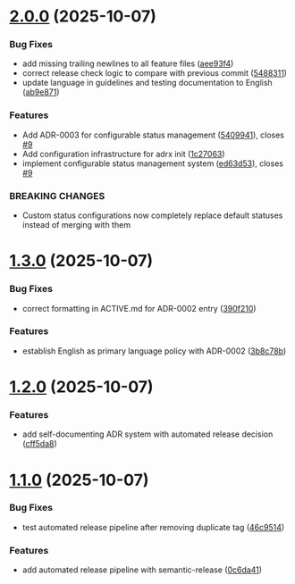 # [2.0.0](https://github.com/lordcraymen/adr-toolkit/compare/v1.3.0...v2.0.0) (2025-10-07)


### Bug Fixes

* add missing trailing newlines to all feature files ([aee93f4](https://github.com/lordcraymen/adr-toolkit/commit/aee93f41f923090f2bf87c691994a5b43d982294))
* correct release check logic to compare with previous commit ([5488311](https://github.com/lordcraymen/adr-toolkit/commit/548831161b167322f61f97f435692b05d892bbcb))
* update language in guidelines and testing documentation to English ([ab9e871](https://github.com/lordcraymen/adr-toolkit/commit/ab9e871b8f74fdb0d511944bc22ba102da09ba45))


### Features

* Add ADR-0003 for configurable status management ([5409941](https://github.com/lordcraymen/adr-toolkit/commit/5409941f6715d3997bfc673afacef2a696fa176a)), closes [#9](https://github.com/lordcraymen/adr-toolkit/issues/9)
* Add configuration infrastructure for adrx init ([1c27063](https://github.com/lordcraymen/adr-toolkit/commit/1c27063bca85f56e31ebee3a5eec30fd2c50ff70))
* implement configurable status management system ([ed63d53](https://github.com/lordcraymen/adr-toolkit/commit/ed63d5321cd9834a36be906472254ac5317ed5f0)), closes [#9](https://github.com/lordcraymen/adr-toolkit/issues/9)


### BREAKING CHANGES

* Custom status configurations now completely replace default statuses instead of merging with them

# [1.3.0](https://github.com/lordcraymen/adr-toolkit/compare/v1.2.0...v1.3.0) (2025-10-07)


### Bug Fixes

* correct formatting in ACTIVE.md for ADR-0002 entry ([390f210](https://github.com/lordcraymen/adr-toolkit/commit/390f210c772bb4c03b1275b2b222c1585593f9b5))


### Features

* establish English as primary language policy with ADR-0002 ([3b8c78b](https://github.com/lordcraymen/adr-toolkit/commit/3b8c78bf6a38544b06497d5ec0e5d7e6986d6492))

# [1.2.0](https://github.com/lordcraymen/adr-toolkit/compare/v1.1.0...v1.2.0) (2025-10-07)


### Features

* add self-documenting ADR system with automated release decision ([cff5da8](https://github.com/lordcraymen/adr-toolkit/commit/cff5da8cdcdd186a587e48a5f7ca13dcb7d7764c))

# [1.1.0](https://github.com/lordcraymen/adr-toolkit/compare/v1.0.0...v1.1.0) (2025-10-07)


### Bug Fixes

* test automated release pipeline after removing duplicate tag ([46c9514](https://github.com/lordcraymen/adr-toolkit/commit/46c95144f6158f692abf5a64897a9c10d2dfe745))


### Features

* add automated release pipeline with semantic-release ([0c6da41](https://github.com/lordcraymen/adr-toolkit/commit/0c6da4131e9597ec104dbd6ca413246c010dda20))
